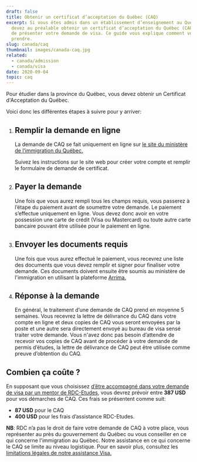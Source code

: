 ```yaml
---
draft: false
title: Obtenir un certificat d’acceptation du Québec (CAQ)
excerpt: Si vous êtes admis dans un établissement d’enseignement au Québec, vous
  devez au préalable obtenir un certificat d’acceptation du Québec (CAQ) avant
  de présenter votre demande de visa. Ce guide vous explique comment vous y
  prendre.
slug: canada/caq
thumbnail: images/canada-caq.jpg
related:
  - canada/admission
  - canada/visa
date: 2020-09-04
topic: caq
---
```

Pour étudier dans la province du Québec, vous devez obtenir un Certificat d'Acceptation du Québec.

Voici donc les différentes étapes à suivre pour y arriver:

1. ## Remplir la demande en ligne

   La demande de CAQ se fait uniquement en ligne sur <a href="https://www.immigration-quebec.gouv.qc.ca/fr/services/caq-electronique/nouvelle-demande.html" target="_blank" rel="nofollow noopener">le site du ministère de l’immigration du Québec.</a>

   Suivez les instructions sur le site web pour créer votre compte et remplir le formulaire de demande de certificat.
2. ## Payer la demande

   Une fois que vous aurez rempli tous les champs requis, vous passerez à l’étape du paiement avant de soumettre votre demande. Le paiement s’effectue uniquement en ligne. Vous devez donc avoir en votre possession une carte de crédit (Visa ou Mastercard) ou toute autre carte bancaire pouvant être utilisée pour le paiement en ligne.
3. ## Envoyer les documents requis

   Une fois que vous aurez effectué le paiement, vous recevrez une liste des documents que vous devez remplir et signer pour finaliser votre demande.
   Ces documents doivent ensuite être soumis au ministère de l'immigration en utilisant la plateforme <a href="http://www.immigration-quebec.gouv.qc.ca/fr/informations/arrima/depot-documents.html" target="_blank" rel="nofollow noopener">Arrima.</a>
4. ## Réponse à la demande

   En général, le traitement d’une demande de CAQ prend en moyenne 5 semaines. Vous recevrez la lettre de délivrance du CAQ dans votre compte en ligne et deux copies de CAQ vous seront envoyées par la poste et une autre sera directement envoyé au bureau de visa sensé traiter votre demande.
   Vous n'avez donc pas besoin d’attendre de recevoir vos copies de CAQ avant de procéder à votre demande de permis d’études, la lettre de délivrance de CAQ peut être utilisée comme preuve d’obtention du CAQ.

## Combien ça coûte ?

En supposant que vous choisissez [d’être accompagné dans votre demande de visa par un mentor de RDC-Etudes](/accompagnement), vous devrez prévoir entre **387 USD** pour vos démarches de CAQ.
Ces frais se présentent comme suit:

* **87 USD** pour le CAQ
* **400 USD** pour les frais d’assistance RDC-Etudes.

**NB**: RDC n’a pas le droit de faire votre demande de CAQ à votre place, vous représenter au près du gouvernement du Québec ou vous conseiller en ce qui concerne l'immigration au Québec. Notre assistance en ce qui concerne le CAQ se limite au niveau logistique. Pour en savoir plus, consultez les [limitations légales de notre assistance Visa.](/assistance-visa)